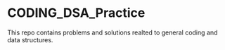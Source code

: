 # CODING_DSA_Practice
This repo contains problems and solutions realted to general coding and data structures.

